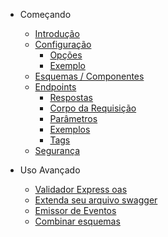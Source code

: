 - Começando

  - [Introdução](/pt/README.md)
  - [Configuração](/pt/configuration.md?id=configuration)
    - [Opções](/pt/configuration.md?id=configuration)
    - [Exemplo](/pt/configuration.md?id=full-example)
  - [Esquemas / Componentes](/pt/components.md)
  - [Endpoints](/pt/responses.md)
    - [Respostas](/pt/responses.md)
    - [Corpo da Requisição](/pt/requestBody.md)
    - [Parâmetros](/pt/parameters.md)
    - [Exemplos](/pt/examples.md)
    - [Tags](/pt/tags.md)
  - [Segurança](/pt/security.md)

- Uso Avançado

  - [Validador Express oas](/pt/validator.md)
  - [Extenda seu arquivo swagger](/pt/merge.md)
  - [Emissor de Eventos](/pt/eventEmitter.md)
  - [Combinar esquemas](/pt/combineSchemas.md)
